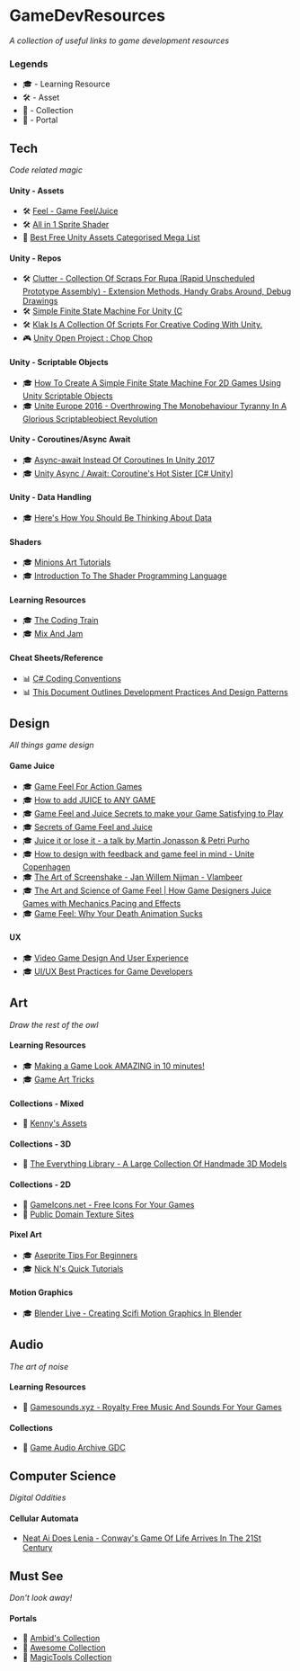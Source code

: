 # GameDevResources
_A collection of useful links to game development resources_

### Legends

- :mortar_board: - Learning Resource
- :hammer_and_wrench: - Asset
- :file_folder: - Collection
- :trident: - Portal

## Tech
_Code related magic_

#### Unity - Assets
* 🛠️ [Feel - Game Feel/Juice](https://assetstore.unity.com/packages/tools/particles-effects/feel-183370)
* 🛠️ [All in 1 Sprite Shader](https://assetstore.unity.com/packages/vfx/shaders/all-in-1-sprite-shader-156513)
* 🔱 [Best Free Unity Assets Categorised Mega List](https://www.procedural-worlds.com/blog/best-free-unity-assets-categorised-mega-list/)

#### Unity - Repos
* 🛠️ [Clutter - Collection Of Scraps For Rupa (Rapid Unscheduled Prototype Assembly) - Extension Methods, Handy Grabs Around, Debug Drawings](https://bitbucket.org/Taugeshtu/clutter/src/master/)
* 🛠️ [Simple Finite State Machine For Unity (C](https://github.com/thefuntastic/Unity3d-Finite-State-Machine)
* 🛠️ [Klak Is A Collection Of Scripts For Creative Coding With Unity.](https://github.com/keijiro/Klak)
* 🎮 [Unity Open Project : Chop Chop](https://github.com/UnityTechnologies/open-project-1)

#### Unity - Scriptable Objects
* 🎓 [How To Create A Simple Finite State Machine For 2D Games Using Unity Scriptable Objects ](https://www.leangroup.com/blog/how-to-create-a-simple-finite-state-machine-for-2d-games-using-unity-scriptable-objects)
* 🎓 [Unite Europe 2016 - Overthrowing The Monobehaviour Tyranny In A Glorious Scriptableobject Revolution](https://www.youtube.com/watch?v=VBA1QCoEAX4)

#### Unity - Coroutines/Async Await
* 🎓 [Async-await Instead Of Coroutines In Unity 2017](http://www.stevevermeulen.com/index.php/2017/09/using-async-await-in-unity3d-2017/)
* 🎓 [Unity Async / Await: Coroutine's Hot Sister [C# Unity]](https://www.youtube.com/watch?v=WY-mk-ZGAq8)

#### Unity - Data Handling
* 🎓 [Here's How You Should Be Thinking About Data](https://www.youtube.com/watch?v=KH_rXIJlMKU)

#### Shaders
* :mortar_board: [Minions Art Tutorials](https://minionsart.github.io/tutorials/)
* 🎓 [Introduction To The Shader Programming Language](https://learn.jettelly.com/course/unity-shader-bible/usb-chapter-1/preface/)

#### Learning Resources
* 🎓 [The Coding Train](https://www.youtube.com/c/TheCodingTrain/featured)
* 🎓 [Mix And Jam](https://www.youtube.com/channel/UCLyVUwlB_Hahir_VsKkGPIA)

#### Cheat Sheets/Reference
* 📊 [C# Coding Conventions](https://docs.microsoft.com/en-us/dotnet/csharp/fundamentals/coding-style/coding-conventions)
* 📊 [This Document Outlines Development Practices And Design Patterns](https://github.com/tinylabproductions/knowledgebase/wiki)

## Design
_All things game design_

#### Game Juice
* :mortar_board: [Game Feel For Action Games](https://www.youtube.com/watch?v=UsGuN69g2NI)
* :mortar_board: [How to add JUICE to ANY GAME](https://www.youtube.com/watch?v=-dJnsZrykb0)
* :mortar_board: [Game Feel and Juice Secrets to make your Game Satisfying to Play](https://www.youtube.com/watch?v=9RwBwLtq2LQ)
* :mortar_board: [Secrets of Game Feel and Juice](https://www.youtube.com/watch?v=216_5nu4aVQ)
* :mortar_board: [Juice it or lose it - a talk by Martin Jonasson & Petri Purho](https://www.youtube.com/watch?v=Fy0aCDmgnxg)
* :mortar_board: [How to design with feedback and game feel in mind - Unite Copenhagen](https://www.youtube.com/watch?v=yCKI9T3sSv0)
* :mortar_board: [The Art of Screenshake - Jan Willem Nijman - Vlambeer](https://www.youtube.com/watch?v=SkgkIXZ_13Y)
* :mortar_board: [The Art and Science of Game Feel | How Game Designers Juice Games with Mechanics,Pacing and Effects](https://www.youtube.com/watch?v=EDElfx2qo_M)
* :mortar_board: [Game Feel: Why Your Death Animation Sucks](https://www.youtube.com/watch?v=pmSAG51BybY)

#### UX
* :mortar_board: [Video Game Design And User Experience](https://www.youtube.com/watch?v=1mTI1rjQiOE)
* :mortar_board: [UI/UX Best Practices for Game Developers](https://youtube.com/playlist?list=PLzOZD569v5GvOJV4TM_5tNwejljkBACaS)

## Art
_Draw the rest of the owl_

#### Learning Resources
* :mortar_board: [Making a Game Look AMAZING in 10 minutes!](https://www.youtube.com/watch?v=eDiRnWhqqIY)
* :mortar_board: [Game Art Tricks](http://simonschreibt.de/game-art-tricks/)

#### Collections - Mixed
* :file_folder: [Kenny's Assets](https://kenney.nl/assets)

#### Collections - 3D
* :file_folder: [The Everything Library - A Large Collection Of Handmade 3D Models](https://www.davidoreilly.com/library)

#### Collections - 2D
* :file_folder: [GameIcons.net - Free Icons For Your Games](https://game-icons.net/)
* :file_folder: [Public Domain Texture Sites](https://docs.google.com/spreadsheets/d/1i8vLBtMDIwJYrpFycgAHBZV1quqaTh7iZB9vvbCohJs/editid=0)

#### Pixel Art
* :mortar_board: [Aseprite Tips For Beginners](https://twitter.com/Nootall_/status/1435600476666482689)
* :mortar_board: [Nick N's Quick Tutorials](https://www.patreon.com/NickNuttall)

#### Motion Graphics
* 🎓 [Blender Live - Creating Scifi Motion Graphics In Blender](https://www.youtube.com/watch?v=XGk7lpYSUI8)

## Audio
_The art of noise_

#### Learning Resources
* 📁 [Gamesounds.xyz - Royalty Free Music And Sounds For Your Games](https://gamesounds.xyz/)

#### Collections
* :file_folder: [Game Audio Archive GDC](http://sonniss.com/gameaudiogdc)

## Computer Science
_Digital Oddities_

#### Cellular Automata
* [Neat Ai Does Lenia - Conway's Game Of Life Arrives In The 21St Century](https://www.youtube.com/watch?v=7-97RhAZhXI)


## Must See
_Don't look away!_

#### Portals
* :trident: [Ambid's Collection](https://github.com/ambid17/Unity-Articles)
* :trident: [Awesome Collection](https://github.com/sindresorhus/awesome)
* :trident: [MagicTools Collection](https://github.com/ellisonleao/magictools)
